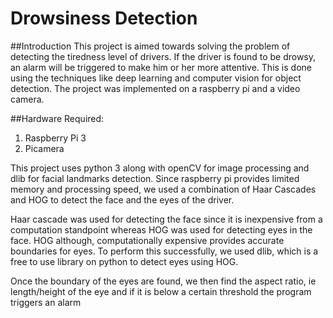 # Drowsiness Detection
##Introduction
This project is aimed towards solving the problem of detecting the tiredness level of
drivers. If the driver is found to be drowsy, an alarm will be triggered to make him
or her more attentive.
This is done using the techniques like deep learning and computer
vision for object detection. The project was implemented on a raspberry pi and a video camera.

##Hardware Required:
1. Raspberry Pi 3
2. Picamera

This project uses python 3 along with openCV for image processing and dlib for facial landmarks
detection. Since raspberry pi provides limited memory and processing speed, we used a combination
of Haar Cascades and HOG to detect the face and the eyes of the driver.

Haar cascade was used for detecting the face since it is inexpensive from a computation standpoint
whereas HOG was used for detecting eyes in the face. HOG although, computationally expensive provides
accurate boundaries for eyes. To perform this successfully, we used dlib, which is a free to use library
on python to detect eyes using HOG.

Once the boundary of the eyes are found, we then find the aspect ratio, ie length/height of the eye and if
it is below a certain threshold the program triggers an alarm


